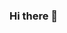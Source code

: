 ### Hi there 👋

<!--
**FloCiaglia/FloCiaglia** is a ✨ _special_ ✨ repository because its `README.md` (this file) appears on your GitHub profile.

![Image of landscape](https://octodex.github.com/images/yaktocat.png)

Here are some ideas to get you started:

- 🔭 I’m currently working on ...
- 🌱 I’m currently learning ...
- 👯 I’m looking to collaborate on ...
- 🤔 I’m looking for help with ...
- 💬 Ask me about ...
- 📫 How to reach me: ...
- 😄 Pronouns: ...
- ⚡ Fun fact: ...
-->
